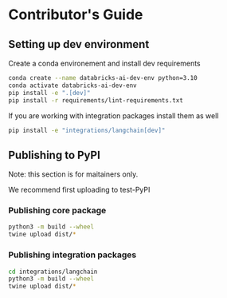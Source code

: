 # Contributor's Guide

## Setting up dev environment

Create a conda environement and install dev requirements

```sh
conda create --name databricks-ai-dev-env python=3.10
conda activate databricks-ai-dev-env
pip install -e ".[dev]"
pip install -r requirements/lint-requirements.txt
```

If you are working with integration packages install them as well

```sh
pip install -e "integrations/langchain[dev]"
```

## Publishing to PyPI

Note: this section is for maitainers only.

We recommend first uploading to test-PyPI

### Publishing core package


```sh
python3 -m build --wheel
twine upload dist/*
```

### Publishing integration packages

```sh
cd integrations/langchain
python3 -m build --wheel
twine upload dist/*
```
